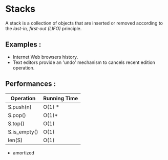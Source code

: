 # Stacks
A stack is a collection of objects that are inserted or removed according to the *last-in, first-out (LIFO)* principle. 

## Examples :
* Internet Web browsers history.
* Text editors provide an 'undo' mechanism to cancels recent edition operation.

## Performances : 
| Operation | Running Time |
|-----------|--------------|
| S.push(n)   | O(1) *        |
| S.pop()   | O(1)*       |
| S.top()   | O(1)         |
| S.is_empty()   | O(1)         |
| len(S)   | O(1)         |
* amortized

